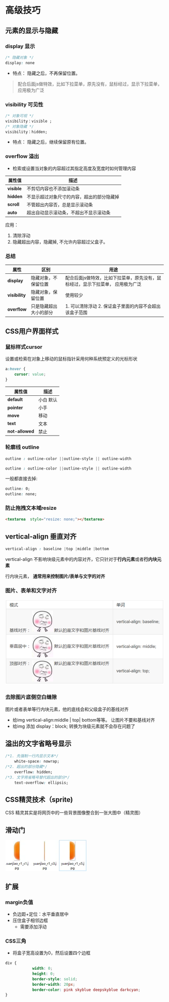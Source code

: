 # 高级技巧

## 元素的显示与隐藏

### display 显示

```css
/* 隐藏对象 */
display: none
```

- 特点： 隐藏之后，不再保留位置。

> 配合后面js做特效，比如下拉菜单，原先没有，鼠标经过，显示下拉菜单， 应用极为广泛

### visibility 可见性

```css
/* 对象可视 */
visibility：visible ; 　
/* 对象隐藏 */
visibility：hidden;
```

- 特点： 隐藏之后，继续保留原有位置。

### overflow 溢出

- 检索或设置当对象的内容超过其指定高度及宽度时如何管理内容

属性值         | 描述
----------- | ---------------------
**visible** | 不剪切内容也不添加滚动条
**hidden**  | 不显示超过对象尺寸的内容，超出的部分隐藏掉
**scroll**  | 不管超出内容否，总是显示滚动条
**auto**    | 超出自动显示滚动条，不超出不显示滚动条

应用：

1. 清除浮动
2. 隐藏超出内容，隐藏掉, 不允许内容超过父盒子。

### 总结

属性             | 区别          | 用途
-------------- | ----------- | -----------------------------------------
**display**    | 隐藏对象，不保留位置  | 配合后面js做特效，比如下拉菜单，原先没有，鼠标经过，显示下拉菜单， 应用极为广泛
**visibility** | 隐藏对象，保留位置   | 使用较少
**overflow**   | 只是隐藏超出大小的部分 | 1\. 可以清除浮动 2\. 保证盒子里面的内容不会超出该盒子范围

##  CSS用户界面样式

###  鼠标样式cursor

设置或检索在对象上移动的鼠标指针采用何种系统预定义的光标形状

```css
a:hover {
    cursor: value;
}
```

 | 属性值          | 描述       |
| --------------- | ---------- |
| **default**     | 小白  默认 |
| **pointer**     | 小手       |
| **move**        | 移动       |
| **text**        | 文本       |
| **not-allowed** | 禁止       |

### 轮廓线 outline

```css
outline : outline-color ||outline-style || outline-width 
```

```css
outline : outline-color ||outline-style || outline-width 
```

一般都直接去掉:

```css
outline: 0;
outline: none;
```

### 防止拖拽文本域resize

```html
<textarea  style="resize: none;"></textarea>
```

## vertical-align 垂直对齐

```css
vertical-align : baseline |top |middle |bottom 
```

vertical-align 不影响块级元素中的内容对齐，它只针对于**行内元素**或者**行内块元素**

行内块元素， **通常用来控制图片/表单与文字的对齐**

### 图片、表单和文字对齐

![1498467742995](/assets/1498467742995.png)

### 去除图片底侧空白缝隙

图片或者表单等行内块元素，他的底线会和父级盒子的基线对齐

- 给img vertical-align:middle | top| bottom等等。  让图片不要和基线对齐
- 给img 添加 display：block; 转换为块级元素就不会存在问题了

## 溢出的文字省略号显示

```css
/*1. 先强制一行内显示文本*/
    white-space: nowrap;
/*2. 超出的部分隐藏*/
    overflow: hidden;
/*3. 文字用省略号替代超出的部分*/
    text-overflow: ellipsis;
```

## CSS精灵技术（sprite) 

CSS 精灵其实是将网页中的一些背景图像整合到一张大图中（精灵图）

## 滑动门

![](/assets/202339153948.png)

## 扩展

### margin负值

- 负边距+定位：水平垂直居中
- 压住盒子相邻边框
  - 需要添加浮动 

### CSS三角

- 将盒子宽高设置为0，然后设置四个边框

```css
div {
            width: 0;
            height: 0;
            border-style: solid;
            border-width: 20px;
            border-color: pink skyblue deepskyblue darkcyan;
}
```
